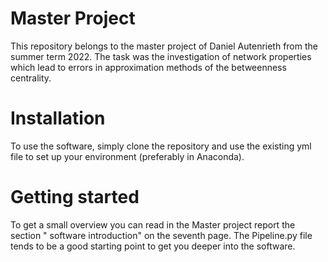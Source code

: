 
# Master Project

This repository belongs to the master project of Daniel Autenrieth from the summer term 2022. The task was the investigation of network properties which lead to errors in approximation methods of the betweenness centrality.

# Installation
To use the software, simply clone the repository and use the existing yml file to set up your environment (preferably in Anaconda).

# Getting started
To get a small overview you can read in the Master project report the section " software introduction" on the seventh page. The Pipeline.py file tends to be a good starting point to get you deeper into the software.



